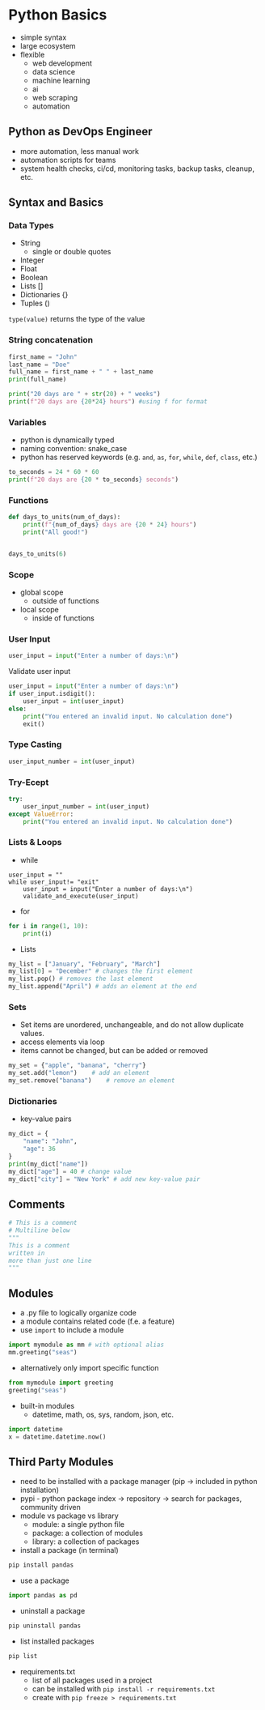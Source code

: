 # Python Basics

- simple syntax
- large ecosystem
- flexible
  - web development
  - data science
  - machine learning
  - ai
  - web scraping
  - automation

## Python as DevOps Engineer
- more automation, less manual work
- automation scripts for teams
- system health checks, ci/cd, monitoring tasks, backup tasks, cleanup, etc.

## Syntax and Basics
### Data Types
- String
  - single or double quotes
- Integer
- Float
- Boolean
- Lists []
- Dictionaries {}
- Tuples ()

`type(value)` returns the type of the value


### String concatenation
```python
first_name = "John"
last_name = "Doe"
full_name = first_name + " " + last_name
print(full_name)
```

```python
print("20 days are " + str(20) + " weeks")
print(f"20 days are {20*24} hours") #using f for format
```

### Variables
- python is dynamically typed
- naming convention: snake_case
- python has reserved keywords (e.g. `and`, `as`, `for`, `while`, `def`, `class`, etc.)
```python
to_seconds = 24 * 60 * 60
print(f"20 days are {20 * to_seconds} seconds")
```

### Functions
```python 
def days_to_units(num_of_days):
    print(f"{num_of_days} days are {20 * 24} hours")
    print("All good!")


days_to_units(6)
```

### Scope
- global scope
  - outside of functions
- local scope
  - inside of functions

### User Input
```python
user_input = input("Enter a number of days:\n")
```

Validate user input
```python
user_input = input("Enter a number of days:\n")
if user_input.isdigit():
    user_input = int(user_input)
else:
    print("You entered an invalid input. No calculation done")
    exit()
```
### Type Casting
```python
user_input_number = int(user_input)
```

### Try-Ecept
```python
try:
    user_input_number = int(user_input)
except ValueError:
    print("You entered an invalid input. No calculation done")
```

### Lists & Loops
- while
```pyton
user_input = ""
while user_input!= "exit"
    user_input = input("Enter a number of days:\n")
    validate_and_execute(user_input)
```
- for
```python
for i in range(1, 10):
    print(i)
```

- Lists
```python
my_list = ["January", "February", "March"]
my_list[0] = "December" # changes the first element
my_list.pop() # removes the last element
my_list.append("April") # adds an element at the end
```

### Sets
- Set items are unordered, unchangeable, and do not allow duplicate values.
- access elements via loop
- items cannot be changed, but can be added or removed
```python
my_set = {"apple", "banana", "cherry"}
my_set.add("lemon")    # add an element
my_set.remove("banana")    # remove an element
```

### Dictionaries
- key-value pairs
```python
my_dict = {
    "name": "John",
    "age": 36
}
print(my_dict["name"])
my_dict["age"] = 40 # change value
my_dict["city"] = "New York" # add new key-value pair

```
## Comments
```python
# This is a comment
# Multiline below
"""
This is a comment
written in
more than just one line
"""
```

## Modules
- a .py file to logically organize code
- a module contains related code (f.e. a feature)
- use `import` to include a module
```python
import mymodule as mm # with optional alias
mm.greeting("seas")
```
- alternatively only import specific function
```python
from mymodule import greeting
greeting("seas")
```
- built-in modules
  - datetime, math, os, sys, random, json, etc.
```python
import datetime
x = datetime.datetime.now()
```

## Third Party Modules
- need to be installed with a package manager (pip -> included in python installation)
- pypi - python package index -> repository -> search for packages, community driven
- module vs package vs library
  - module: a single python file
  - package: a collection of modules
  - library: a collection of packages
- install a package (in terminal)
```bash
pip install pandas
```
- use a package
```python
import pandas as pd
```
- uninstall a package
```bash
pip uninstall pandas
```
- list installed packages
```bash
pip list
```
- requirements.txt
  - list of all packages used in a project
  - can be installed with `pip install -r requirements.txt`
  - create with `pip freeze > requirements.txt`
